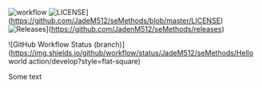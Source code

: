 ![workflow](https://github.com/JadenM512/seMethods/actions/workflows/main.yml/badge.svg)
![LICENSE](https://img.shields.io/github/license/JadenM512/seMethods.svg?style=flat-square)](https://github.com/JadeM512/seMethods/blob/master/LICENSE)
![Releases](https://img.shields.io/github/release/JadenM512/seMethods/all.svg?style=flat-square)](https://github.com/JadenM512/seMethods/releases)


![GitHub Workflow Status (branch)](https://img.shields.io/github/workflow/status/JadeM512/seMethods/Hello world action/develop?style=flat-square)


Some text

